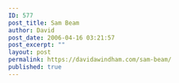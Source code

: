 ```yaml
---
ID: 577
post_title: Sam Beam
author: David
post_date: 2006-04-16 03:21:57
post_excerpt: ""
layout: post
permalink: https://davidawindham.com/sam-beam/
published: true
---
```

<object width="700" height="598"><param name="movie" value="http://www.youtube.com/v/Nd-A-iiPoLg&rel=1"></param><param name="wmode" value="transparent"></param><embed src="http://www.youtube.com/v/Nd-A-iiPoLg&rel=1" type="application/x-shockwave-flash" wmode="transparent" width="700" height="598"></embed></object>

